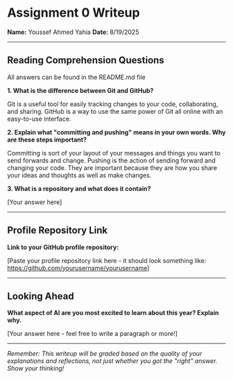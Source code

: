 # Assignment 0 Writeup

**Name:** Youssef Ahmed Yahia
**Date:** 8/19/2025

---

## Reading Comprehension Questions
All answers can be found in the README.md file

**1. What is the difference between Git and GitHub?**

Git is a useful tool for easily tracking changes to your code, collaborating, and sharing. GitHub is a way to use the same power of Git all online with an easy-to-use interface.

**2. Explain what "committing and pushing" means in your own words. Why are these steps important?**

Committing is sort of your layout of your messages and things you want to send forwards and change. Pushing is the action of sending forward and changing your code. They are important because they are how you share your ideas and thoughts as well as make changes.

**3. What is a repository and what does it contain?**

[Your answer here]

---

## Profile Repository Link

**Link to your GitHub profile repository:** 

[Paste your profile repository link here - it should look something like: https://github.com/yourusername/yourusername]

---

## Looking Ahead

**What aspect of AI are you most excited to learn about this year? Explain why.**

[Your answer here - feel free to write a paragraph or more!]

---

*Remember: This writeup will be graded based on the quality of your explanations and reflections, not just whether you got the "right" answer. Show your thinking!*
